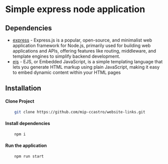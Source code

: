 # Simple express node application

## Dependencies
- [express](https://expressjs.com/) - Express.js is a popular, open-source, and minimalist web application framework for Node.js, primarily used for building web applications and APIs, offering features like routing, middleware, and template engines to simplify backend development.
- [ejs](https://ejs.co/) - EJS, or Embedded JavaScript, is a simple templating language that lets you generate HTML markup using plain JavaScript, making it easy to embed dynamic content within your HTML pages

## Installation
#### Clone Project
```bash
    git clone https://github.com/mip-ccastro/website-links.git
```
#### Install dependencies
```bash
    npm i
```
#### Run the application
```bash
    npm run start
```
